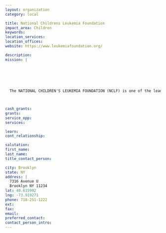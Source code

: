 ```yaml
---
layout: organization
category: local

title: National Childrens Leukemia Foundation
impact_area: Children
keywords: 
location_services: 
location_offices: 
website: https://www.leukemiafoundation.org/

description: 
mission: |
  	

  

   	

  The NATIONAL CHILDREN'S LEUKEMIA FOUNDATION (NCLF) is one of the leading non-profit organizations in the fight against leukemia and cancer for children and adults. The NCLF is established to support the unfortunate in various programs. NCLF main objective is to provide the cure for children and adults, and to ease the family's burden during their hospital stay. 

  

cash_grants: 
grants: 
service_opp: 
services: 

learn: 
cont_relationship: 

salutation: 
first_name: 
last_name: 
title_contact_person: 

city: Brooklyn
state: NY
address: |
  7316 Avenue U     
  Brooklyn NY 11234
lat: 40.615992
lng: -73.919271
phone: 718-251-1222
ext: 
fax: 
email: 
preferred_contact: 
contact_person_intro: 
---
```

